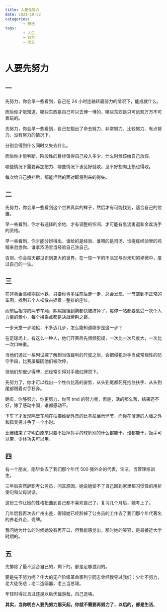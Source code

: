 ```yaml
---
title: 人要先努力
date: 2021-10-22
categories:
        - 想法
tags:
        - 人生
        - 努力
        - 成长
---
```


# 人要先努力

## 一

先努力，你会早一些看到，自己在 24 小时连轴转最努力的情况下，能成就什么。

而后你才能知道，哪些东西是自己可以去博一博的，哪些东西是只可远观万万不可亵玩的。

先努力，你会早一些看到，自己在豁出了命去努力、非常努力、比较努力、有点努力、没有努力的情况下，

分别会得到什么同时又失去什么。

而后你才能判断，阶段性的目标值得自己投入多少、什么时候该给自己放假，

哪些情况下需要再加把力、哪些情况下该见好就收，见不好割肉止损也得收。

每次给自己换挡后，都能坦然的面对即将到来的得失。

## 二

先努力，你会早一些看到这个世界真实的样子，然后才有可能找到，适合自己的位置。

早一些看到，你才有选择的余地、才有调整的空间、才可能有急流勇退和金盆洗手的资格。

早一些看到，你才能分辨得出，谁给的是经验、谁喂的是鸡汤、谁提炼经验里的鸡精来忽悠你、谁拿浓汤宝当经验自己洗自己。

否则，你会每天都见识到更大的世界，在一惊一乍的不淡定与对未知的卑微中，度过自己的一生。

## 三

在非黄金高峰期搭地铁，只要你肯多往前后走一走，总会发现，一节空到不正常的车厢，找到五个人松散占据着一整排的座位，

而前后相邻的两节车厢，熙熙攘攘到胸都快被挤掉了，每停一站都要感受一次个人力量的渺小，每个换乘点都是决战紫荆之巅。

一步天堂一步地狱，不多迈几步，怎么能知道哪步是这一步？

在足球场上，有这么一种人，他们开赛后先频频犯规，一次比一次尺度大，一次比一次口味重。

当他们通过一系列试探了解到当值裁判的尺度之后，会把侵犯对手当成常规性的防守手段，比赛屡屡因他们被吹停，

但他们却很少得牌，还经常引得对手被红牌罚下。

先努力了，你才可以找出一个性价比高的姿势，从头到尾都死死抱住扶手、从头到尾都跟着对手狂奔。

确实，你够努力、你更努力、你可 tmd 的努力呢，但是，活的那么苦，结果还不好，除了感动中国，谁都感动不。

下车了才发现隔壁车厢在拍摄维秘外景的比基尼展示环节，而你在薄薄的人墙之外和狐臭男斗争了一个小时。

比赛结束了才明白原来只要不扯掉对手的球裤别的什么都能干，谁都能干，扳手可以带，少林功夫可以用。

## 四

有一个朋友，刚毕业去了我们那个年代 500 强外企的代表，宝洁，当管理培训生。

三年后突然辞职考公务员，问其原因，她说她受不了自己回到家里都习惯性的用祈使句和父母说话，

这份工作让她的性格扭曲到自己都不喜欢自己了，复习几个月后，她考上了。

几年后我再次去广州出差，得知她已经辞掉了公务员的工作去了我们那个年代著名的养老外企，壳牌。

我问她为什么的时候她没有再开口，但我能感觉出，那时她的笑容，是最接近大学时期的。

## 五

先排除了最不适合自己的，剩下的，都是足够滋润的。

要是先不努力呢？伟大的无产阶级革命家列宁同志曾经教导过我们：少壮不努力，老大徒伤悲；老二造暗器，老三当总理。

年轻时得过且过还是以后优哉游哉，自己选咯。

**其实，当你明白人要先努力那天起，你就不需要再努力了，以后的，都是生活**。

